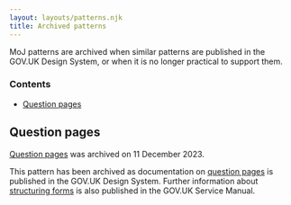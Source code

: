 ```yaml
---
layout: layouts/patterns.njk
title: Archived patterns
---
```


MoJ patterns are archived when similar patterns are published in the GOV.UK Design System, or when it is no longer practical to support them.

### Contents

- [Question pages](#question-pages)

## Question pages

[Question pages](../question-pages) was archived on 11 December 2023.

This pattern has been archived as documentation on [question pages](https://design-system.service.gov.uk/patterns/question-pages/) is published in the GOV.UK Design System. Further information about [structuring forms](https://www.gov.uk/service-manual/design/form-structure) is also published in the GOV.UK Service Manual.
